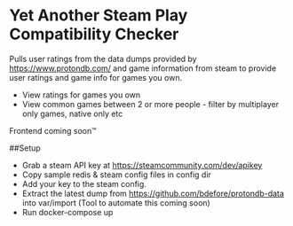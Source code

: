 # Yet Another Steam Play Compatibility Checker

Pulls user ratings from the data dumps provided by https://www.protondb.com/
and game information from steam to provide user ratings and game info for games you own.

- View ratings for games you own
- View common games between 2 or more people - filter by multiplayer only games, native only etc

Frontend coming soon™


##Setup
- Grab a steam API key at https://steamcommunity.com/dev/apikey
- Copy sample redis & steam config files in config dir
- Add your key to the steam config.
- Extract the latest dump from https://github.com/bdefore/protondb-data into var/import (Tool to automate this coming soon)
- Run docker-compose up

